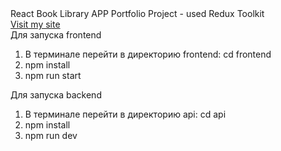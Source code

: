 <div>React Book Library APP Portfolio Project - used Redux Toolkit</div>
<a href="https://vitaliygalata1986.github.io/react-meals/" target="_blank">Visit my site</a>
<div>Для запуска frontend</div>
<ol>
    <li>В терминале перейти в директорию frontend: cd frontend</li>
    <li>npm install</li>
    <li>npm run start</li>
</ol>
<div>Для запуска backend</div>
<ol>
    <li>В терминале перейти в директорию api: cd api</li>
    <li>npm install</li>
    <li>npm run dev</li>
</ol>
